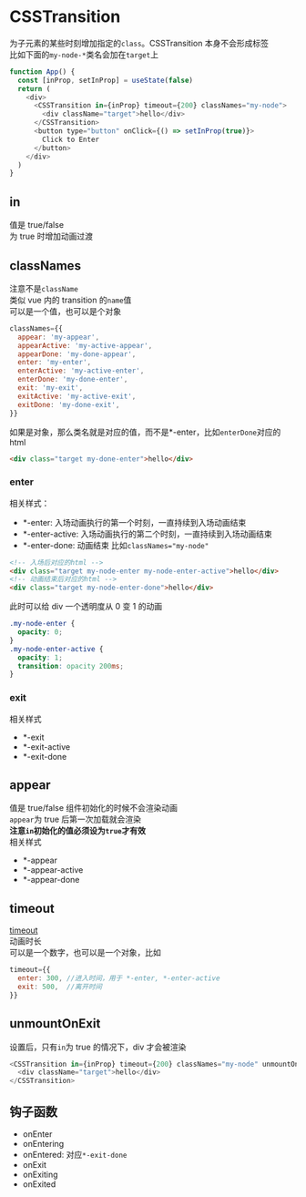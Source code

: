 # CSSTransition

为子元素的某些时刻增加指定的`class`。CSSTransition 本身不会形成标签  
比如下面的`my-node-*`类名会加在`target`上

```js
function App() {
  const [inProp, setInProp] = useState(false)
  return (
    <div>
      <CSSTransition in={inProp} timeout={200} classNames="my-node">
        <div className="target">hello</div>
      </CSSTransition>
      <button type="button" onClick={() => setInProp(true)}>
        Click to Enter
      </button>
    </div>
  )
}
```

## in

值是 true/false  
为 true 时增加动画过渡

## classNames

注意不是`className`  
类似 vue 内的 transition 的`name`值  
可以是一个值，也可以是个对象

```js
classNames={{
  appear: 'my-appear',
  appearActive: 'my-active-appear',
  appearDone: 'my-done-appear',
  enter: 'my-enter',
  enterActive: 'my-active-enter',
  enterDone: 'my-done-enter',
  exit: 'my-exit',
  exitActive: 'my-active-exit',
  exitDone: 'my-done-exit',
}}
```

如果是对象，那么类名就是对应的值，而不是\*-enter，比如`enterDone`对应的 html

```html
<div class="target my-done-enter">hello</div>
```

### enter

相关样式：

- \*-enter: 入场动画执行的第一个时刻，一直持续到入场动画结束
- \*-enter-active: 入场动画执行的第二个时刻，一直持续到入场动画结束
- \*-enter-done: 动画结束
  比如`classNames="my-node"`

```html
<!-- 入场后对应的html -->
<div class="target my-node-enter my-node-enter-active">hello</div>
<!-- 动画结束后对应的html -->
<div class="target my-node-enter-done">hello</div>
```

此时可以给 div 一个透明度从 0 变 1 的动画

```css
.my-node-enter {
  opacity: 0;
}
.my-node-enter-active {
  opacity: 1;
  transition: opacity 200ms;
}
```

### exit

相关样式

- \*-exit
- \*-exit-active
- \*-exit-done

## appear

值是 true/false
组件初始化的时候不会渲染动画  
`appear`为 true 后第一次加载就会渲染  
**注意`in`初始化的值必须设为`true`才有效**  
相关样式

- \*-appear
- \*-appear-active
- \*-appear-done

## timeout

[timeout](https://reactcommunity.org/react-transition-group/transition#Transition-prop-timeout)  
动画时长  
可以是一个数字，也可以是一个对象，比如

```js
timeout={{
  enter: 300, //进入时间，用于 *-enter, *-enter-active
  exit: 500,  //离开时间
}}
```

## unmountOnExit

设置后，只有`in`为 true 的情况下，div 才会被渲染

```js
<CSSTransition in={inProp} timeout={200} classNames="my-node" unmountOnExit>
  <div className="target">hello</div>
</CSSTransition>
```

## 钩子函数

- onEnter
- onEntering
- onEntered: 对应`*-exit-done`
- onExit
- onExiting
- onExited
